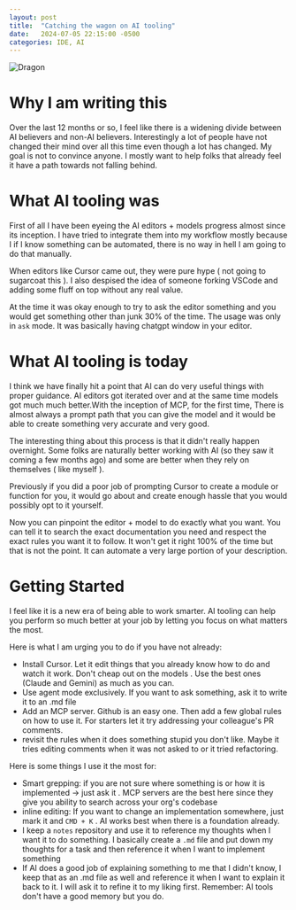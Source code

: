 ```yaml
---
layout: post
title:  "Catching the wagon on AI tooling"
date:   2024-07-05 22:15:00 -0500
categories: IDE, AI
---
```

![Dragon](/assets/images/wagon-catching.jpg)

# Why I am writing this
Over the last 12 months or so, I feel like there is a widening divide between AI believers and non-AI believers. Interestingly a lot of people have not changed their mind over all this time even though a lot has changed. My goal is not to convince anyone. I mostly want to help folks that already feel it have a path towards not falling behind.


# What AI tooling was
First of all I have been eyeing the AI editors + models progress almost since its inception. I have tried to integrate them into my workflow mostly because I if I know something can be automated, there is no way in hell I am going to do that manually.

When editors like Cursor came out, they were pure hype ( not going to sugarcoat this ). I also despised the idea of someone forking VSCode and adding some fluff on top without any real value.

At the time it was okay enough to try to ask the editor something and you would get something other than junk 30% of the time. The usage was only in `ask` mode. It was basically having chatgpt window in your editor.

# What AI tooling is today
I think we have finally hit a point that AI can do very useful things with proper guidance. AI editors got iterated over and at the same time models got much much better.With the inception of MCP, for the first time, There is almost always a prompt path that you can give the model and it would be able to create something very accurate and very good.

The interesting thing about this process is that it didn't really happen overnight. Some folks are naturally better working with AI (so they saw it coming a few months ago) and some are better when they rely on themselves ( like myself ). 

Previously if you did a poor job of prompting Cursor to create a module or function for you, it would go about and create enough hassle that you would possibly opt to it yourself.

Now you can pinpoint the editor + model to do exactly what you want. You can tell it to search the exact documentation you need and respect the exact rules you want it to follow. It won't get it right 100% of the time but that is not the point. It can automate a very large portion of your description.

# Getting Started
I feel like it is a new era of being able to work smarter. AI tooling can help you perform so much better at your job by letting you focus on what matters the most.

Here is what I am urging you to do if you have not already:

- Install Cursor. Let it edit things that you already know how to do and watch it work. Don't cheap out on the models . Use the best ones (Claude and Gemini) as much as you can.
- Use agent mode exclusively. If you want to ask something, ask it to write it to an .md file
- Add an MCP server. Github is an easy one. Then add a few global rules on how to use it. For starters let it try addressing your colleague's PR comments.
- revisit the rules when it does something stupid you don't like. Maybe it tries editing comments when it was not asked to or it tried refactoring.

Here is some things I use it the most for:
- Smart grepping: if you are not sure where something is or how it is implemented -> just ask it . MCP servers are the best here since they give you ability to search across your org's codebase
- inline editing: If you want to change an implementation somewhere, just mark it and `CMD + K` . AI works best when there is a foundation already.
- I keep a `notes` repository and use it to reference my thoughts when I want it to do something. I basically create a `.md` file and put down my thoughts for a task and then reference it when I want to implement something
- If AI does a good job of explaining something to me that I didn't know, I keep that as an .md file as well and reference it when I want to explain it back to it. I will ask it to refine it to my liking first. Remember: AI tools don't have a good memory but you do.







